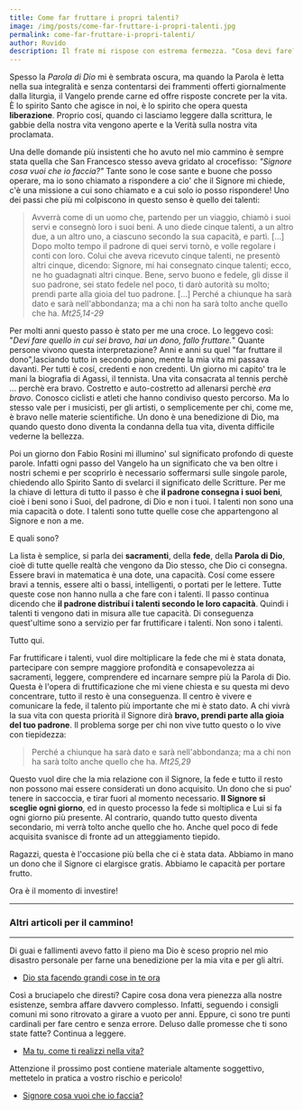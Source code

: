 ```yaml
---
title: Come far fruttare i propri talenti?
image: /img/posts/come-far-fruttare-i-propri-talenti.jpg
permalink: come-far-fruttare-i-propri-talenti/
author: Ruvido
description: Il frate mi rispose con estrema fermezza. "Cosa devi fare? È scritto tutto qui, apri e leggi!". Scorrendo attraverso i vangeli con estrema facilità, mi rivelava ogni lato oscuro della mia anima, offrendomi soluzioni pratiche usando le parole stesse di Gesù. Mai il Vangelo mi fu più chiaro.
---
```


Spesso la *Parola di Dio* mi è sembrata oscura, ma quando la Parola è letta nella sua integralità e senza contentarsi dei frammenti offerti giornalmente dalla liturgia, il Vangelo prende carne ed offre risposte concrete per la vita. È lo spirito Santo che agisce in noi, è lo spirito che opera questa **liberazione**. Proprio cosí, quando ci lasciamo leggere dalla scrittura, le gabbie della nostra vita vengono aperte e la Verità sulla nostra vita proclamata.

Una delle domande più insistenti che ho avuto nel mio cammino è sempre stata quella che San Francesco stesso aveva gridato al crocefisso: *"Signore cosa vuoi che io faccia?"* Tante sono le cose sante e buone che posso operare, ma io sono chiamato a rispondere a cio' che il Signore mi chiede, c'è una missione a cui sono chiamato e a cui solo io posso rispondere! Uno dei passi che più mi colpiscono in questo senso è quello dei talenti:

>Avverrà come di un uomo che, partendo per un viaggio, chiamò i suoi servi e consegnò loro i suoi beni. A uno diede cinque talenti, a un altro due, a un altro uno, a ciascuno secondo la sua capacità, e partì. [...] Dopo molto tempo il padrone di quei servi tornò, e volle regolare i conti con loro. Colui che aveva ricevuto cinque talenti, ne presentò altri cinque, dicendo: Signore, mi hai consegnato cinque talenti; ecco, ne ho guadagnati altri cinque. Bene, servo buono e fedele, gli disse il suo padrone, sei stato fedele nel poco, ti darò autorità su molto; prendi parte alla gioia del tuo padrone. [...] Perché a chiunque ha sarà dato e sarà nell'abbondanza; ma a chi non ha sarà tolto anche quello che ha. <cite>Mt25,14-29</cite>

Per molti anni questo passo è stato per me una croce. Lo leggevo così: "*Devi fare quello in cui sei bravo, hai un dono, fallo fruttare.*" Quante persone vivono questa interpretazione? Anni e anni su quel "far fruttare il dono",lasciando tutto in secondo piano, mentre la mia vita mi passava davanti. Per tutti è cosí, credenti e non credenti. Un giorno mi capito' tra le mani la biografia di Agassi, il tennista. Una vita consacrata al tennis perchè ... perchè era bravo. Costretto e auto-costretto ad allenarsi perchè *era bravo*. Conosco ciclisti e atleti che hanno condiviso questo percorso. Ma lo stesso vale per i musicisti, per gli artisti, o semplicemente per chi, come me, è bravo nelle materie scientifiche. Un dono è una benedizione di Dio, ma quando questo dono diventa la condanna della tua vita, diventa difficile vederne la bellezza.

Poi un giorno don Fabio Rosini mi illumino' sul significato profondo di queste parole. Infatti ogni passo del Vangelo ha un significato che va ben oltre i nostri schemi e per scoprirlo è necessario soffermarsi sulle singole parole, chiedendo allo Spirito Santo di svelarci il significato delle Scritture. Per me la chiave di lettura di tutto il passo è che **il padrone consegna i suoi beni**, cioè i beni sono i Suoi, del padrone, di Dio e non i tuoi. I talenti non sono una mia capacità o dote. I talenti sono tutte quelle cose che appartengono al Signore e non a me. 

E quali sono?

La lista è semplice, si parla dei **sacramenti**, della **fede**, della **Parola di Dio**, cioè di tutte quelle realtà che vengono da Dio stesso, che Dio ci consegna. Essere bravi in matematica è una dote, una capacità. Cosí come essere bravi a tennis, essere alti o bassi, intelligenti, o portati per le lettere. Tutte queste cose non hanno nulla a che fare con i talenti. Il passo continua dicendo che **il padrone distribuí i talenti secondo le loro capacità**. Quindi i talenti ti vengono dati in misura alle tue capacità. Di conseguenza quest'ultime sono a servizio per far fruttificare i talenti. Non sono i talenti.

Tutto qui. 

Far fruttificare i talenti, vuol dire moltiplicare la fede che mi è stata donata, partecipare con sempre maggiore profondità e consapevolezza ai sacramenti, leggere, comprendere ed incarnare sempre più la Parola di Dio. Questa è l'opera di fruttificazione che mi viene chiesta e su questa mi devo concentrare, tutto il resto è una conseguenza. Il centro è vivere e comunicare la fede, il talento più importante che mi è stato dato. A chi vivrà la sua vita con questa priorità il Signore dirà **bravo, prendi parte alla gioia del tuo padrone**. Il problema sorge per chi non vive tutto questo o lo vive con tiepidezza:

>Perché a chiunque ha sarà dato e sarà nell'abbondanza; ma a chi non ha sarà tolto anche quello che ha. <cite>Mt25,29</cite>

Questo vuol dire che la mia relazione con il Signore, la fede e tutto il resto non possono mai essere considerati un dono acquisito. Un dono che si puo' tenere in saccoccia, e tirar fuori al momento necessario. **Il Signore si sceglie ogni giorno**, ed in questo processo la fede si moltiplica e Lui si fa ogni giorno più presente. Al contrario, quando tutto questo diventa secondario, mi verrà tolto anche quello che ho. Anche quel poco di fede acquisita svanisce di fronte ad un atteggiamento tiepido.

Ragazzi, questa è l'occasione più bella che ci è stata data. Abbiamo in mano un dono che il Signore ci elargisce gratis. Abbiamo le capacità per portare frutto. 

Ora è il momento di investire!

---

### Altri articoli per il cammino!

---

Di guai e fallimenti avevo fatto il pieno ma Dio è sceso proprio nel mio disastro personale per farne una benedizione per la mia vita e per gli altri.

- [Dio sta facendo grandi cose in te ora](http://5p2p.it/2015/09/09/dio-sta-facendo-grandi-cose-in-te-ora.html)

Così a bruciapelo che diresti? Capire cosa dona vera pienezza alla nostre esistenze, sembra affare davvero complesso. Infatti, seguendo i consigli comuni mi sono ritrovato a girare a vuoto per anni. Eppure, ci sono tre punti cardinali per fare centro e senza errore. Deluso dalle promesse che ti sono state fatte? Continua a leggere.

- [Ma tu, come ti realizzi nella vita?](http://5p2p.it/2015/11/13/come-ti-realizzi-nella-vita.html)

Attenzione il prossimo post contiene materiale altamente soggettivo, mettetelo in pratica a vostro rischio e pericolo!

- [Signore cosa vuoi che io faccia?](http://5p2p.it/2013/12/04/cosa-vuoi-che-io-faccia.html)













